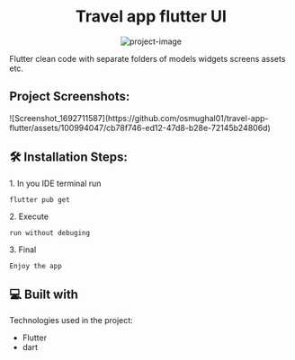 <h1 align="center" id="title">Travel app flutter UI</h1>

<p align="center"><img src="https://socialify.git.ci/osmughal01/travel-app-flutter/image?description=1&amp;descriptionEditable=Travelling%20app%20flutter%20Beautiful%20UI.&amp;forks=1&amp;issues=1&amp;language=1&amp;name=1&amp;owner=1&amp;pattern=Charlie%20Brown&amp;pulls=1&amp;stargazers=1&amp;theme=Light" alt="project-image"></p>

<p id="description">Flutter clean code with separate folders of models widgets screens assets etc.</p>

<h2>Project Screenshots:</h2>
![Screenshot_1692711587](https://github.com/osmughal01/travel-app-flutter/assets/100994047/cb78f746-ed12-47d8-b28e-72145b24806d)


<h2>🛠️ Installation Steps:</h2>

<p>1. In you IDE terminal run</p>

```
flutter pub get
```

<p>2. Execute</p>

```
run without debuging
```

<p>3. Final</p>

```
Enjoy the app
```

  
  
<h2>💻 Built with</h2>

Technologies used in the project:

*   Flutter
*   dart
